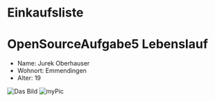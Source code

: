 # Einkaufsliste
OpenSourceAufgabe5
Lebenslauf
==========

* Name: Jurek Oberhauser
* Wohnort: Emmendingen
* Alter: 19

![Das Bild](/Einkaufsliste/wolkenstadt.png "Mein Bild")
![myPic][bild]

[bild]: Einkaufsliste/wolkenstadt.png "Test"
